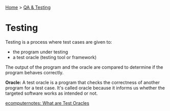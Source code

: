 [Home](../../README.md) > [QA & Testing](./README.md)

# Testing

Testing is a process where test cases are given to:
- the program under testing
- a test oracle (testing tool or framework)

The output of the program and the oracle are compared to determine if the program behaves correctly.

**Oracle:** A test oracle is a program that checks the correctness of another program for a test case. It's called oracle because it informs us whether the targeted software works as intended or not.

[ecomputernotes: What are Test Oracles](https://ecomputernotes.com/software-engineering/what-are-test-oracles)
